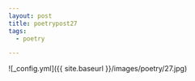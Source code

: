 ```yaml
---
layout: post
title: poetrypost27
tags:
  - poetry

---
```




![_config.yml]({{ site.baseurl }}/images/poetry/27.jpg)

